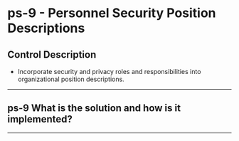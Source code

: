 # ps-9 - Personnel Security Position Descriptions

## Control Description

- Incorporate security and privacy roles and responsibilities into organizational position descriptions.

______________________________________________________________________

## ps-9 What is the solution and how is it implemented?

______________________________________________________________________

